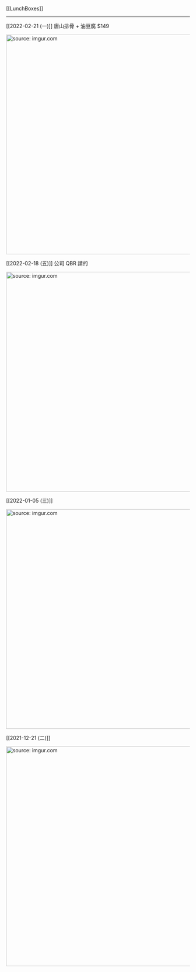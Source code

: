[[LunchBoxes]]

---

[[2022-02-21 (一)]] 唐山排骨 + 油豆腐 $149

<a href="https://imgur.com/pxjivDX"><img src="https://i.imgur.com/pxjivDX.jpg" title="source: imgur.com" width="600px"/></a>

[[2022-02-18 (五)]] 公司 QBR 請的

<a href="https://imgur.com/OeBaLwO"><img src="https://i.imgur.com/OeBaLwO.jpg" title="source: imgur.com" width="600px"/></a>

[[2022-01-05 (三)]]

<a href="https://imgur.com/BeDJcHj"><img src="https://i.imgur.com/BeDJcHj.jpg" title="source: imgur.com" width="600px" /></a>

[[2021-12-21 (二)]]

<a href="https://imgur.com/lJ0RBFk"><img src="https://i.imgur.com/lJ0RBFk.jpg" title="source: imgur.com" width="600px" /></a>